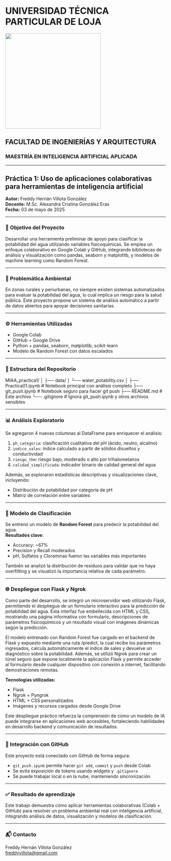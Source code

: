 # UNIVERSIDAD TÉCNICA PARTICULAR DE LOJA

<img src="https://drive.google.com/uc?id=1X5UmWVlUX9XmckJgFLmv6mTTX81GEr0c" width="300">

## FACULTAD DE INGENIERÍAS Y ARQUITECTURA  
### MAESTRÍA EN INTELIGENCIA ARTIFICIAL APLICADA

---

## Práctica 1: Uso de aplicaciones colaborativas para herramientas de inteligencia artificial

**Autor:** Freddy Hernán Villota González  
**Docente:** M.Sc. Alexandra Cristina González Eras  
**Fecha:** 03 de mayo de 2025  

---

### 🎯 Objetivo del Proyecto

Desarrollar una herramienta preliminar de apoyo para clasificar la potabilidad del agua utilizando variables fisicoquímicas. Se emplea un enfoque colaborativo en Google Colab y GitHub, integrando bibliotecas de análisis y visualización como pandas, seaborn y matplotlib, y modelos de machine learning como Random Forest.

---

### 🧪 Problemática Ambiental

En zonas rurales y periurbanas, no siempre existen sistemas automatizados para evaluar la potabilidad del agua, lo cual implica un riesgo para la salud pública. Este proyecto propone un sistema de análisis automático a partir de datos abiertos para apoyar decisiones sanitarias.

---

### ⚙️ Herramientas Utilizadas

- Google Colab  
- GitHub + Google Drive  
- Python + pandas, seaborn, matplotlib, scikit-learn  
- Modelo de Random Forest con datos escalados  

---

### 📁 Estructura del Repositorio

MIAA_practica1/
│
├── data/
│ └── water_potability.csv
│
├── Practica01.ipynb # Notebook principal con análisis completo
├── git_push.ipynb # Notebook seguro para hacer git push
├── README.md # Este archivo
└── .gitignore # Ignora git_push.ipynb y otros archivos sensibles


---

### 📊 Análisis Exploratorio

Se agregaron 4 nuevas columnas al DataFrame para enriquecer el análisis:

1. `ph_categoria`: clasificación cualitativa del pH (ácido, neutro, alcalino)  
2. `indice_sales`: índice calculado a partir de sólidos disueltos y conductividad  
3. `riesgo_thm`: riesgo bajo, moderado o alto por trihalometanos  
4. `calidad_simplificada`: indicador binario de calidad general del agua

Además, se exploraron estadísticas descriptivas y visualizaciones clave, incluyendo:

- Distribución de potabilidad por categoría de pH  
- Matriz de correlación entre variables  

---

### 🤖 Modelo de Clasificación

Se entrenó un modelo de **Random Forest** para predecir la potabilidad del agua.  
**Resultados clave**:

- Accuracy: ~67%  
- Precision y Recall moderados  
- pH, Sulfatos y Cloraminas fueron las variables más importantes

También se analizó la distribución de residuos para validar que no haya overfitting y se visualizó la importancia relativa de cada parámetro.

---
### 🌐 Despliegue con Flask y Ngrok
Como parte del desarrollo, se integró un microservidor web utilizando Flask, permitiendo el despliegue de un formulario interactivo para la predicción de potabilidad del agua. Esta interfaz fue embellecida con HTML y CSS, mostrando una página informativa con formulario, descripciones de parámetros fisicoquímicos y un resultado visual con imágenes dinámicas según la predicción.

El modelo entrenado con Random Forest fue cargado en el backend de Flask y expuesto mediante una ruta /predict, la cual recibe los parámetros ingresados, calcula automáticamente el índice de sales y devuelve un diagnóstico sobre la potabilidad.
Además, se utilizó Ngrok para crear un túnel seguro que expone localmente la aplicación Flask y permite acceder al formulario desde cualquier dispositivo con conexión a internet, facilitando demostraciones remotas.

**Tecnologías utilizadas:**
- Flask
- Ngrok + Pyngrok
- HTML + CSS personalizados
- Imágenes y recursos cargados desde Google Drive

Este despliegue práctico refuerza la comprensión de cómo un modelo de IA puede integrarse en aplicaciones web accesibles, fortaleciendo habilidades en desarrollo backend y comunicación de resultados.

---

### 🔐 Integración con GitHub

Este proyecto está conectado con GitHub de forma segura:

- `git_push.ipynb` permite hacer `git add`, `commit` y `push` desde Colab
- Se evita exposición de tokens usando widgets y `.gitignore`
- Se puede trabajar local o en la nube, manteniendo sincronización

---

### ✅ Resultado de aprendizaje

Este trabajo demuestra cómo aplicar herramientas colaborativas (Colab + GitHub) para resolver un problema ambiental real con inteligencia artificial, integrando análisis de datos, visualización y modelos de clasificación.

---

### 📬 Contacto

Freddy Hernán Villota González  
[freddyvillota@gmail.com](mailto:freddyvillota@gmail.com)

